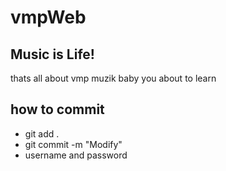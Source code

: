 # vmpWeb

## Music is Life!
thats all about vmp muzik baby you about to learn


## how to commit

+ git add .
+ git commit -m "Modify"
+ username and password


